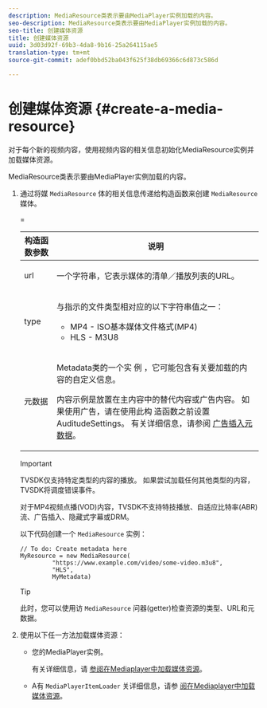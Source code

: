 ```yaml
---
description: MediaResource类表示要由MediaPlayer实例加载的内容。
seo-description: MediaResource类表示要由MediaPlayer实例加载的内容。
seo-title: 创建媒体资源
title: 创建媒体资源
uuid: 3d03d92f-69b3-4da8-9b16-25a264115ae5
translation-type: tm+mt
source-git-commit: adef0bbd52ba043f625f38db69366c6d873c586d

---
```



# 创建媒体资源 {#create-a-media-resource}

对于每个新的视频内容，使用视频内容的相关信息初始化MediaResource实例并加载媒体资源。

MediaResource类表示要由MediaPlayer实例加载的内容。

1. 通过将媒 `MediaResource` 体的相关信息传递给构造函数来创建 `MediaResource` 媒体。

   <table id="table_DD0D5D9129D54F73881399B9B4FF546A"> 
    <thead> 
      <tr> 
      <th colname="col1" class="entry"> 构造函数参数 </th> 
      <th colname="col2" class="entry"> 说明 </th> 
      </tr>
    </thead>
    =<tbody> 
      <tr> 
      <td colname="col1"><span class="codeph"> url</span> </td> 
      <td colname="col2"> <p>一个字符串，它表示媒体的清单／播放列表的URL。 </p> </td> 
      </tr> 
      <tr> 
      <td colname="col1"><span class="codeph"> type</span> </td> 
      <td colname="col2"> <p>与指示的文件类型相对应的以下字符串值之一： 
        <ul id="ul_7512E90B7B294EF9BFBA2D68DE678CBB"> 
        <li id="li_AA84434E84184A3D909552794B425ABD"><span class="codeph"> MP4</span> - ISO基本媒体文件格式(MP4) </li> 
        <li id="li_8A2F3752569344B59EE30303A8393488"><span class="codeph"> HLS</span> - M3U8 </li> 
        </ul> </p> </td> 
      </tr> 
      <tr> 
      <td colname="col1"><span class="codeph"> 元数据</span> </td> 
      <td colname="col2"> <p>Metadata类的一个实 <span class="codeph"> 例</span> ，它可能包含有关要加载的内容的自定义信息。 </p> <p>内容示例是放置在主内容中的替代内容或广告内容。 如果使用广告，请在使用此构 <span class="codeph"> 造函数之前设置</span> AuditudeSettings。 有关详细信息，请参阅 <a href="../../../tvsdk-1.4-for-desktop-hls/ad-insertion/ad-insertion-metadata/c-psdk-dhls-1.4-ad-insertion-metadata.md" format="dita" scope="local"> 广告插入元数据</a>。 </p> </td> 
      </tr> 
    </tbody> 
   </table>

   >[!IMPORTANT]
   >
   >TVSDK仅支持特定类型的内容的播放。 如果尝试加载任何其他类型的内容，TVSDK将调度错误事件。
   >
   >对于MP4视频点播(VOD)内容，TVSDK不支持特技播放、自适应比特率(ABR)流、广告插入、隐藏式字幕或DRM。

   以下代码创建一个 `MediaResource` 实例：

   ```
   // To do: Create metadata here
   MyResource = new MediaResource(
            "https://www.example.com/video/some-video.m3u8", 
            "HLS",
            MyMetadata)
   ```

   >[!TIP]
   >
   >此时，您可以使用访 `MediaResource` 问器(getter)检查资源的类型、URL和元数据。

1. 使用以下任一方法加载媒体资源：

   * 您的MediaPlayer实例。

      有关详细信息，请 [参阅在Mediaplayer中加载媒体资源](../../../tvsdk-1.4-for-desktop-hls/t-psdk-dhls-1.4-configure/c-psdk-dhls-1.4-mediaplayer-initialize-for-video/t-psdk-dhls-1.4-media-resource-load.md)。
   * A有 `MediaPlayerItemLoader` 关详细信息，请参 [阅在Mediaplayer中加载媒体资源](../../../tvsdk-1.4-for-desktop-hls/t-psdk-dhls-1.4-configure/c-psdk-dhls-1.4-mediaplayer-initialize-for-video/t-psdk-dhls-1.4-media-resource-load.md)。

